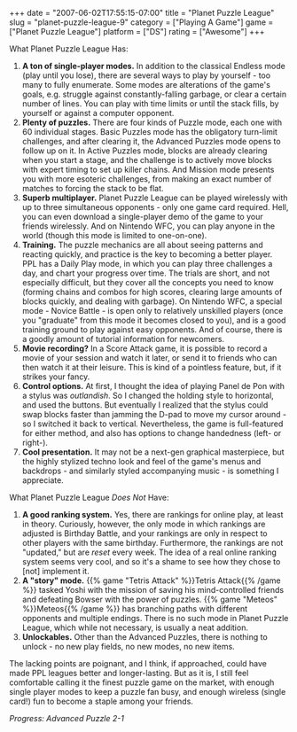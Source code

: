 +++
date = "2007-06-02T17:55:15-07:00"
title = "Planet Puzzle League"
slug = "planet-puzzle-league-9"
category = ["Playing A Game"]
game = ["Planet Puzzle League"]
platform = ["DS"]
rating = ["Awesome"]
+++

What Planet Puzzle League Has:

1. <b>A ton of single-player modes.</b>  In addition to the classical Endless mode (play until you lose), there are several ways to play by yourself - too many to fully enumerate.  Some modes are alterations of the game's goals, e.g. struggle against constantly-falling garbage, or clear a certain number of lines.  You can play with time limits or until the stack fills, by yourself or against a computer opponent.
2. <b>Plenty of puzzles.</b>  There are four kinds of Puzzle mode, each one with 60 individual stages.  Basic Puzzles mode has the obligatory turn-limit challenges, and after clearing it, the Advanced Puzzles mode opens to follow up on it.  In Active Puzzles mode, blocks are already clearing when you start a stage, and the challenge is to actively move blocks with expert timing to set up killer chains.  And Mission mode presents you with more esoteric challenges, from making an exact number of matches to forcing the stack to be flat.
3. <b>Superb multiplayer.</b>  Planet Puzzle League can be played wirelessly with up to three simultaneous opponents - only one game card required.  Hell, you can even download a single-player demo of the game to your friends wirelessly.  And on Nintendo WFC, you can play anyone in the world (though this mode is limited to one-on-one).
4. <b>Training.</b>  The puzzle mechanics are all about seeing patterns and reacting quickly, and practice is the key to becoming a better player.  PPL has a Daily Play mode, in which you can play three challenges a day, and chart your progress over time.  The trials are short, and not especially difficult, but they cover all the concepts you need to know (forming chains and combos for high scores, clearing large amounts of blocks quickly, and dealing with garbage).  On Nintendo WFC, a special mode - Novice Battle - is open only to relatively unskilled players (once you "graduate" from this mode it becomes closed to you), and is a good training ground to play against easy opponents.  And of course, there is a goodly amount of tutorial information for newcomers.
5. <b>Movie recording?</b>  In a Score Attack game, it is possible to record a movie of your session and watch it later, or send it to friends who can then watch it at their leisure.  This is kind of a pointless feature, but, if it strikes your fancy.
6. <b>Control options.</b>  At first, I thought the idea of playing Panel de Pon with a stylus was <i>outlandish</i>.  So I changed the holding style to horizontal, and used the buttons.  But eventually I realized that the stylus could swap blocks faster than jamming the D-pad to move my cursor around - so I switched it back to vertical.  Nevertheless, the game is full-featured for either method, and also has options to change handedness (left- or right-).
7. <b>Cool presentation.</b>  It may not be a next-gen graphical masterpiece, but the highly stylized techno look and feel of the game's menus and backdrops - and similarly styled accompanying music - is something I appreciate.

What Planet Puzzle League <i>Does Not</i> Have:

1. <b>A good ranking system.</b>  Yes, there are rankings for online play, at least in theory.  Curiously, however, the only mode in which rankings are adjusted is Birthday Battle, and your rankings are only in respect to other players with the same birthday.  Furthermore, the rankings are not "updated," but are <i>reset</i> every week.  The idea of a real online ranking system seems very cool, and so it's a shame to see how they chose to [not] implement it.
2. <b>A "story" mode.</b>  {{% game "Tetris Attack" %}}Tetris Attack{{% /game %}} tasked Yoshi with the mission of saving his mind-controlled friends and defeating Bowser with the power of puzzles.  {{% game "Meteos" %}}Meteos{{% /game %}} has branching paths with different opponents and multiple endings.  There is no such mode in Planet Puzzle League, which while not necessary, is usually a neat addition.
3. <b>Unlockables.</b>  Other than the Advanced Puzzles, there is nothing to unlock - no new play fields, no new modes, no new items.

The lacking points are poignant, and I think, if approached, could have made PPL leagues better and longer-lasting.  But as it is, I still feel comfortable calling it the finest puzzle game on the market, with enough single player modes to keep a puzzle fan busy, and enough wireless (single card!) fun to become a staple among your friends.

<i>Progress: Advanced Puzzle 2-1</i>